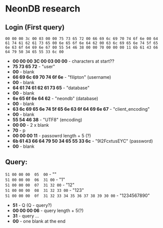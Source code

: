 # NeonDB research

## Login (First query)
`00 00 00 3c 00 03 00 00 75 73 65 72 00 66 69 6c 69 70 74 6f 6e 00 64 61 74 61 62 61 73 65 00 6e 65 6f 6e 64 62 00 63 6c 69 65 6e 74 5f 65 6e 63 6f 64 69 6e 67 00 55 54 46 38 00 00 70 00 00 00 11 6b 61 43 66 64 79 50 34 65 55 33 6c 00`

- **00 00 00 3C 00 03 00 00** - characters at start?? 
- **75 73 65 72** - "user"
- **00** - blank
- **66 69 6c 69 70 74 6f 6e** - "filipton" (username)
- **00** - blank 
- **64 61 74 61 62 61 73 65** - "database"
- **00** - blank 
- **6e 65 6f 6e 64 62** - "neondb" (database) 
- **00** - blank
- **63 6c 69 65 6e 74 5f 65 6e 63 6f 64 69 6e 67** - "client_encoding" 
- **00** - blank 
- **55 54 46 38** - "UTF8" (encoding) 
- **00 00** - 2 x blank
- **70** - p 
- **00 00 00 11** - passowrd length + 5 (?)
- **6b 61 43 66 64 79 50 34 65 55 33 6c** - "9l2FcxtusEYC" (password) 
- **00** - blank

## Query:
`51 00 00 00  05  00` - "" <br />
`51 00 00 00  06  31 00` - "1" <br />
`51 00 00 00  07  31 32 00` - "12" <br />
`51 00 00 00  08  31 32 33 00` - "123" <br />
`51 00 00 00  0f  31 32 33 34 35 36 37 38 39 30 00` - "1234567890" <br />

- **51** - Q (Q - query?)
- **00 00 00 06** - query length  + 5(?)
- **31** - query ...
- **00** - one blank at the end
